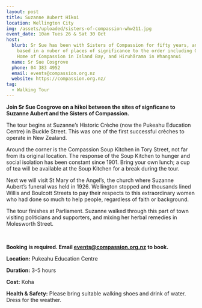 ```yaml
---
layout: post
title: Suzanne Aubert Hīkoi
location: Wellington City
img: /assets/uploaded/sisters-of-compassion-whw211.jpg
event_date: 10am Tues 26 & Sat 30 Oct
host:
  blurb: Sr Sue has been with Sisters of Compassion for fifty years, and has been
    based in a nuber of places of significance to the order including Our Lady's
    Home of Compassion in Island Bay, and Hiruhārama in Whanganui
  name: Sr Sue Cosgrove
  phone: 04 383 4952
  email: events@compassion.org.nz
  website: https://compassion.org.nz/
tag:
  - Walking Tour
---
```

**Join Sr Sue Cosgrove on a hīkoi between the sites of signficane to Suzanne Aubert and the Sisters of Compassion.**

The tour begins at Suzanne’s Historic Crèche (now the Pukeahu Education Centre) in Buckle Street. This was one of the first successful crèches to operate in New Zealand.

Around the corner is the Compassion Soup Kitchen in Tory Street, not far from its original location. The response of the Soup Kitchen to hunger and social isolation has been constant since 1901. Bring your own lunch; a cup of tea will be available at the Soup Kitchen for a break during the tour.

Next we will visit St Mary of the Angel’s, the church where Suzanne Aubert’s funeral was held in 1926. Wellington stopped and thousands lined Willis and Boulcott Streets to pay their respects to this extraordinary women who had done so much to help people, regardless of faith or background.

The tour finishes at Parliament. Suzanne walked through this part of town visiting politicians and supporters, and mixing her herbal remedies in Molesworth Street.

<br>

**Booking is required. Email events@compassion.org.nz to book.**

**Location:** Pukeahu Education Centre

**Duration:** 3-5 hours

**Cost:** Koha

**Health & Safety:** Please bring suitable walking shoes and drink of water. Dress for the weather.